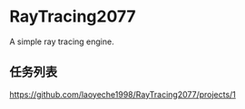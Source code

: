 # RayTracing2077
A simple ray tracing engine.

## 任务列表
https://github.com/laoyeche1998/RayTracing2077/projects/1
